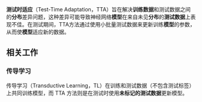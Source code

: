 $\textbf{测试时适应}$（Test-Time Adaptation，TTA）旨在解决$\textbf{训练数据}$和测试数据之间的**分布**差异问题，这种差异可能导致神经网络**模型**在来自未见**分布**的**测试数据**上表现不佳。在测试期间，TTA方法通过使用小批量测试数据来更新训练**模型**的参数，从而使**模型**适应新的数据。

## 相关工作

### 传导学习

传导学习（Transductive Learning，TL）在训练和测试数据（不包含测试标签）上共同训练模型，而 TTA 方法则是在测试时使用**未标记的测试数据**更新模型。